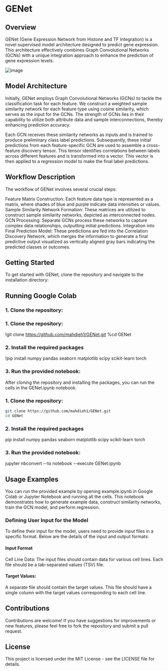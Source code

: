 # GENet

## Overview
GENet (Gene Expression Network from Histone and TF Integration) is a novel supervised model architecture designed to predict gene expression. This architecture effectively combines Graph Convolutional Networks (GCNs) with a unique integration approach to enhance the prediction of gene expression levels.

![image](https://github.com/mahdieh1/GENet/assets/12238056/050172e2-ed16-473e-a9d7-04d41ec714b6)


## Model Architecture
Initially, GENet employs Graph Convolutional Networks (GCNs) to tackle the classification task for each feature. We construct a weighted sample similarity network for each feature type using cosine similarity, which serves as the input for the GCNs. The strength of GCNs lies in their capability to utilize both attribute data and sample interconnections, thereby enhancing prediction accuracy.

Each GCN receives these similarity networks as inputs and is trained to produce preliminary class label predictions. Subsequently, these initial predictions from each feature-specific GCN are used to assemble a cross-feature discovery tensor. This tensor identifies correlations between labels across different features and is transformed into a vector. This vector is then applied to a regression model to make the final label predictions.

## Workflow Description
The workflow of GENet involves several crucial steps:

Feature Matrix Construction: Each feature data type is represented as a matrix, where shades of blue and purple indicate data intensities or values.
Sample Similarity Network Formation: These matrices are utilized to construct sample similarity networks, depicted as interconnected nodes.
GCN Processing: Separate GCNs process these networks to capture complex data relationships, outputting initial predictions.
Integration into Final Prediction Model: These predictions are fed into the Correlation Discovery Network, which merges the information to generate a final predictive output visualized as vertically aligned gray bars indicating the predicted classes or outcomes.

## Getting Started

To get started with GENet, clone the repository and navigate to the installation directory:
## Running Google Colab

### 1. Clone the repository:

### 1. Clone the repository:

!git clone https://github.com/mahdieh1/GENet.git
%cd GENet

### 2. Install the required packages

!pip install numpy pandas seaborn matplotlib scipy scikit-learn torch

### 3. Run the provided notebook:

After cloning the repository and installing the packages, you can run the cells in the GENet.ipynb notebook.


### 1. Clone the repository:

 ```bash
git clone https://github.com/mahdieh1/GENet.git
cd GENet
```

### 2. Install the required packages

pip install numpy pandas seaborn matplotlib scipy scikit-learn torch

### 3. Run the provided notebook:

jupyter nbconvert --to notebook --execute GENet.ipynb



## Usage Examples
You can run the provided example by opening example.ipynb in Google Colab or Jupyter Notebook and running all the cells. This notebook demonstrates how to generate example data, construct similarity networks, train the GCN model, and perform regression.

### Defining User Input for the Model
To define their input for the model, users need to provide input files in a specific format. Below are the details of the input and output formats:

#### Input Format
Cell Line Data:
The input files should contain data for various cell lines. Each file should be a tab-separated values (TSV) file.

#### Target Values:
A separate file should contain the target values. This file should have a single column with the target values corresponding to each cell line.

## Contributions
Contributions are welcome! If you have suggestions for improvements or new features, please feel free to fork the repository and submit a pull request.

## License
This project is licensed under the MIT License - see the LICENSE file for details.
